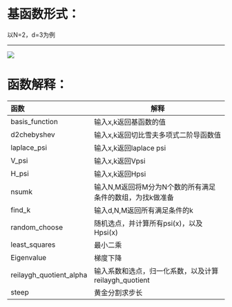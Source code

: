 基函数形式：
======
以N=2，d=3为例
****

![](https://latex.codecogs.com/svg.latex?\\left(T_{k_{11}}(x_{11})T_{k_{12}}(x_{12})T_{k_{13}}(x_{13})+T_{k_{11}}(x_{21})T_{k_{12}}(x_{22})T_{k_{13}}(x_{23})\right)\cdot%20\left(T_{k_{21}}(x_{11})T_{k_{22}}(x_{12})T_{k_{23}}(x_{13})+T_{k_{21}}(x_{21})T_{k_{22}}(x_{22})T_{k_{23}}(x_{23})\right)\cdot%20\prod_{i=1}^{N}\prod_{j=1}^d(range^2-x_{ij}^2))

函数解释：
=======
|  函数   | 解释 |
|  :----  | ----  |
| basis_function  | 输入x,k返回基函数的值 |
| d2chebyshev  | 输入x,k返回切比雪夫多项式二阶导函数值 |
| laplace_psi  | 输入x,k返回laplace psi |
| V_psi  | 输入x,k返回Vpsi |
| H_psi  | 输入x,k返回Hpsi |
| nsumk  | 输入N,M返回将M分为N个数的所有满足条件的数组，为找k做准备|
| find_k  | 输入d,N,M返回所有满足条件的k |
| random_choose  | 随机选点，并计算所有psi(x)，以及Hpsi(x) |
| least_squares  | 最小二乘|
| Eigenvalue  | 梯度下降|
| reilaygh_quotient_alpha  | 输入系数和选点，归一化系数，以及计算reilaygh_quotient|
| steep  | 黄金分割求步长|
